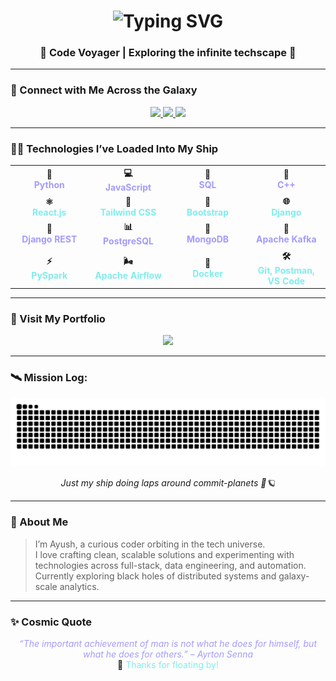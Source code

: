 <!-- 🚀 Typing Animation Title -->
<h1 align="center">
  <img src="https://readme-typing-svg.demolab.com?font=Orbitron&size=30&duration=4000&pause=500&color=A29BFE&center=true&vCenter=true&width=435&lines=Hi+I'm+Ayush+Mishra;Full-Stack+Developer;Big+Data+Engineer;DevOps+Explorer" alt="Typing SVG" />
</h1>

<h3 align="center">🌌 Code Voyager | Exploring the infinite techscape 🚀</h3>

---

### 🌠 Connect with Me Across the Galaxy

<div align="center">
  <a href="mailto:ayushmishra2004op@gmail.com" target="_blank">
    <img src="https://img.shields.io/badge/Email-ayushmishra2004op@gmail.com-81ECEC?style=for-the-badge&logo=gmail&logoColor=white"/>
  </a>
  <a href="https://linkedin.com/in/ayushmi" target="_blank">
    <img src="https://img.shields.io/badge/LinkedIn-Ayush_Mishra-81ECEC?style=for-the-badge&logo=linkedin&logoColor=white"/>
  </a>
  <a href="https://www.leetcode.com/ayush_wants_a_burger" target="_blank">
    <img src="https://img.shields.io/badge/LeetCode-ayush_wants_a_burger-81ECEC?style=for-the-badge&logo=leetcode&logoColor=white"/>
  </a>
</div>

---

### 🧑‍🚀 Technologies I’ve Loaded Into My Ship

<div align="center">

<table>
<tr>
<td align="center" width="120"><strong>🐍<br><span style="color:#A29BFE">Python</span></strong></td>
<td align="center" width="120"><strong>💻<br><span style="color:#A29BFE">JavaScript</span></strong></td>
<td align="center" width="120"><strong>🧠<br><span style="color:#A29BFE">SQL</span></strong></td>
<td align="center" width="120"><strong>🚀<br><span style="color:#A29BFE">C++</span></strong></td>
</tr>

<tr>
<td align="center"><strong>⚛️<br><span style="color:#81ECEC">React.js</span></strong></td>
<td align="center"><strong>🎨<br><span style="color:#81ECEC">Tailwind CSS</span></strong></td>
<td align="center"><strong>🎨<br><span style="color:#81ECEC">Bootstrap</span></strong></td>
<td align="center"><strong>🌐<br><span style="color:#81ECEC">Django</span></strong></td>
</tr>

<tr>
<td align="center"><strong>🔐<br><span style="color:#A29BFE">Django REST</span></strong></td>
<td align="center"><strong>📊<br><span style="color:#A29BFE">PostgreSQL</span></strong></td>
<td align="center"><strong>🍃<br><span style="color:#A29BFE">MongoDB</span></strong></td>
<td align="center"><strong>🐘<br><span style="color:#A29BFE">Apache Kafka</span></strong></td>
</tr>

<tr>
<td align="center"><strong>⚡<br><span style="color:#81ECEC">PySpark</span></strong></td>
<td align="center"><strong>🌬️<br><span style="color:#81ECEC">Apache Airflow</span></strong></td>
<td align="center"><strong>🐳<br><span style="color:#81ECEC">Docker</span></strong></td>
<td align="center"><strong>🛠️<br><span style="color:#81ECEC">Git, Postman, VS Code</span></strong></td>
</tr>
</table>

</div>

---

### 🧭 Visit My Portfolio

<p align="center">
  <a href="#" target="_blank">
    <img src="https://img.shields.io/badge/Launch%20Portfolio-Click%20Here-81ECEC?style=for-the-badge&logo=rocket&logoColor=white"/>
  </a>
</p>

---

### 🛰️ Mission Log:

<p align="center">
  <img src="https://raw.githubusercontent.com/AyushColas/AyushColas/output/github-contribution-grid-snake.svg" alt="spaceship orbiting planets (contributions)" />
</p>

<p align="center">
  <em>Just my ship doing laps around commit-planets 🚀🪐</em>
</p>

---

### 🌌 About Me

> I’m Ayush, a curious coder orbiting in the tech universe.  
> I love crafting clean, scalable solutions and experimenting with technologies across full-stack, data engineering, and automation.  
> Currently exploring black holes of distributed systems and galaxy-scale analytics.

---

### ✨ Cosmic Quote

<p align="center">
  <em style="color:#A29BFE">“The important achievement of man is not what he does for himself, but what he does for others.” – Ayrton Senna</em><br/>
  🌌 <span style="color:#81ECEC">Thanks for floating by!</span>
</p>
